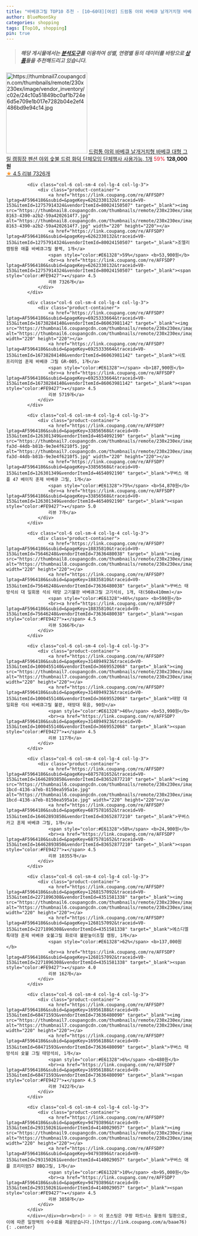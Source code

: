 ```yaml
---
title: "바베큐그릴 TOP10 추천 - [10~60대][여성] 드럼통 야외 바베큐 날개거치형 바베큐 대형 그릴 캠핑장 펜션 야외 숯불 드럼 화덕 단체모임 단체행사 사용가능, 1개"
author: BlueMoonSky
categories: shopping
tags: [Top10, shopping]
pin: true
---
```


> ##### 해당 게시물에서는 [**분석도구**](https://itemscout.io/)를 이용하여 **성별**, **연령별** 등의 데이터를 바탕으로 [**상품**](https://link.coupang.com/a/baae76)들을 추천해드리고 있습니다.
<div class="container"><div class="row">
            <div class="col-6 col-sm-4 col-lg-4 col-lg-3">
                <div class="product-container">
                    <a href="https://link.coupang.com/re/AFFSDP?lptag=AF5964186&subid=&pageKey=7127307924&traceid=V0-153&itemId=17859928963&vendorItemId=85023213983" target="_blank"><img src="https://thumbnail7.coupangcdn.com/thumbnails/remote/230x230ex/image/vendor_inventory/c02e/24c10a51849bc0af1b724e6d5e709e1b017e7282b04e2ef4486bd9e94c14.jpg" alt="https://thumbnail7.coupangcdn.com/thumbnails/remote/230x230ex/image/vendor_inventory/c02e/24c10a51849bc0af1b724e6d5e709e1b017e7282b04e2ef4486bd9e94c14.jpg" width="220" height="220"></a>
                    <a href="https://link.coupang.com/re/AFFSDP?lptag=AF5964186&subid=&pageKey=7127307924&traceid=V0-153&itemId=17859928963&vendorItemId=85023213983" target="_blank">드럼통 야외 바베큐 날개거치형 바베큐 대형 그릴 캠핑장 펜션 야외 숯불 드럼 화덕 단체모임 단체행사 사용가능, 1개</a>
                    <span style="color:#E61328">59%</span> <b>128,000원</b>
                    <br><a href="https://link.coupang.com/re/AFFSDP?lptag=AF5964186&subid=&pageKey=7127307924&traceid=V0-153&itemId=17859928963&vendorItemId=85023213983" target="_blank"><span style="color:#FE9427">★</span> 4.5
                    리뷰 7326개</a>
                </div>
            </div>
            
            <div class="col-6 col-sm-4 col-lg-4 col-lg-3">
                <div class="product-container">
                    <a href="https://link.coupang.com/re/AFFSDP?lptag=AF5964186&subid=&pageKey=6262330132&traceid=V0-153&itemId=12757914324&vendorItemId=80024150507" target="_blank"><img src="https://thumbnail8.coupangcdn.com/thumbnails/remote/230x230ex/image/retail/images/2021/12/30/17/2/98cc29a5-8163-4390-a2b2-59a4202614f7.jpg" alt="https://thumbnail8.coupangcdn.com/thumbnails/remote/230x230ex/image/retail/images/2021/12/30/17/2/98cc29a5-8163-4390-a2b2-59a4202614f7.jpg" width="220" height="220"></a>
                    <a href="https://link.coupang.com/re/AFFSDP?lptag=AF5964186&subid=&pageKey=6262330132&traceid=V0-153&itemId=12757914324&vendorItemId=80024150507" target="_blank">조엘리 캠핑용 애플 바베큐그릴 블랙, 1개</a>
                    <span style="color:#E61328">59%</span> <b>53,900원</b>
                    <br><a href="https://link.coupang.com/re/AFFSDP?lptag=AF5964186&subid=&pageKey=6262330132&traceid=V0-153&itemId=12757914324&vendorItemId=80024150507" target="_blank"><span style="color:#FE9427">★</span> 4.5
                    리뷰 7326개</a>
                </div>
            </div>
            
            <div class="col-6 col-sm-4 col-lg-4 col-lg-3">
                <div class="product-container">
                    <a href="https://link.coupang.com/re/AFFSDP?lptag=AF5964186&subid=&pageKey=6925333664&traceid=V0-153&itemId=16738284140&vendorItemId=86063981142" target="_blank"><img src="https://thumbnail6.coupangcdn.com/thumbnails/remote/230x230ex/image/rs_quotation_api/7kbbsfid/90903893736b48268c8fea963f59c09a.jpg" alt="https://thumbnail6.coupangcdn.com/thumbnails/remote/230x230ex/image/rs_quotation_api/7kbbsfid/90903893736b48268c8fea963f59c09a.jpg" width="220" height="220"></a>
                    <a href="https://link.coupang.com/re/AFFSDP?lptag=AF5964186&subid=&pageKey=6925333664&traceid=V0-153&itemId=16738284140&vendorItemId=86063981142" target="_blank">시토 프리미엄 훈제 바베큐 그릴 GR-005, 1개</a>
                    <span style="color:#E61328"></span> <b>187,900원</b>
                    <br><a href="https://link.coupang.com/re/AFFSDP?lptag=AF5964186&subid=&pageKey=6925333664&traceid=V0-153&itemId=16738284140&vendorItemId=86063981142" target="_blank"><span style="color:#FE9427">★</span> 4.5
                    리뷰 5719개</a>
                </div>
            </div>
            
            <div class="col-6 col-sm-4 col-lg-4 col-lg-3">
                <div class="product-container">
                    <a href="https://link.coupang.com/re/AFFSDP?lptag=AF5964186&subid=&pageKey=33856568&traceid=V0-153&itemId=126301349&vendorItemId=4654092190" target="_blank"><img src="https://thumbnail7.coupangcdn.com/thumbnails/remote/230x230ex/image/retail/images/2019/04/19/17/5/bcc20537-fa3d-44db-b81b-9e3e4f6210f5.jpg" alt="https://thumbnail7.coupangcdn.com/thumbnails/remote/230x230ex/image/retail/images/2019/04/19/17/5/bcc20537-fa3d-44db-b81b-9e3e4f6210f5.jpg" width="220" height="220"></a>
                    <a href="https://link.coupang.com/re/AFFSDP?lptag=AF5964186&subid=&pageKey=33856568&traceid=V0-153&itemId=126301349&vendorItemId=4654092190" target="_blank">꾸버스 애플 47 베이직 훈제 바베큐 그릴, 1개</a>
                    <span style="color:#E61328">75%</span> <b>54,870원</b>
                    <br><a href="https://link.coupang.com/re/AFFSDP?lptag=AF5964186&subid=&pageKey=33856568&traceid=V0-153&itemId=126301349&vendorItemId=4654092190" target="_blank"><span style="color:#FE9427">★</span> 5.0
                    리뷰 7개</a>
                </div>
            </div>
            
            <div class="col-6 col-sm-4 col-lg-4 col-lg-3">
                <div class="product-container">
                    <a href="https://link.coupang.com/re/AFFSDP?lptag=AF5964186&subid=&pageKey=18835810&traceid=V0-153&itemId=75646248&vendorItemId=73636480038" target="_blank"><img src="https://thumbnail8.coupangcdn.com/thumbnails/remote/230x230ex/image/vendor_inventory/ae2d/2387fb773a5f5e40d25de160dddca5da6b70cc6a8448395519870d3e8368.jpg" alt="https://thumbnail8.coupangcdn.com/thumbnails/remote/230x230ex/image/vendor_inventory/ae2d/2387fb773a5f5e40d25de160dddca5da6b70cc6a8448395519870d3e8368.jpg" width="220" height="220"></a>
                    <a href="https://link.coupang.com/re/AFFSDP?lptag=AF5964186&subid=&pageKey=18835810&traceid=V0-153&itemId=75646248&vendorItemId=73636480038" target="_blank">꾸버스 태망석쇠 대 일회용 석쇠 태망 고기불판 바베큐그릴 고기석쇠, 1개, 대(560x410mm)</a>
                    <span style="color:#E61328">46%</span> <b>590원</b>
                    <br><a href="https://link.coupang.com/re/AFFSDP?lptag=AF5964186&subid=&pageKey=18835810&traceid=V0-153&itemId=75646248&vendorItemId=73636480038" target="_blank"><span style="color:#FE9427">★</span> 4.5
                    리뷰 5366개</a>
                </div>
            </div>
            
            <div class="col-6 col-sm-4 col-lg-4 col-lg-3">
                <div class="product-container">
                    <a href="https://link.coupang.com/re/AFFSDP?lptag=AF5964186&subid=&pageKey=314894923&traceid=V0-153&itemId=1000455140&vendorItemId=3669552068" target="_blank"><img src="https://thumbnail7.coupangcdn.com/thumbnails/remote/230x230ex/image/vendor_inventory/d89c/f67df4576bf9e64999fcc87e10c6d4eb4e6257eef3a95cbcdc75b57e4c82.jpg" alt="https://thumbnail7.coupangcdn.com/thumbnails/remote/230x230ex/image/vendor_inventory/d89c/f67df4576bf9e64999fcc87e10c6d4eb4e6257eef3a95cbcdc75b57e4c82.jpg" width="220" height="220"></a>
                    <a href="https://link.coupang.com/re/AFFSDP?lptag=AF5964186&subid=&pageKey=314894923&traceid=V0-153&itemId=1000455140&vendorItemId=3669552068" target="_blank">태망 대 일회용 석쇠 바베큐그릴 불판, 태망대 묶음, 90장</a>
                    <span style="color:#E61328">46%</span> <b>53,990원</b>
                    <br><a href="https://link.coupang.com/re/AFFSDP?lptag=AF5964186&subid=&pageKey=314894923&traceid=V0-153&itemId=1000455140&vendorItemId=3669552068" target="_blank"><span style="color:#FE9427">★</span> 4.5
                    리뷰 117개</a>
                </div>
            </div>
            
            <div class="col-6 col-sm-4 col-lg-4 col-lg-3">
                <div class="product-container">
                    <a href="https://link.coupang.com/re/AFFSDP?lptag=AF5964186&subid=&pageKey=6875781652&traceid=V0-153&itemId=16462893850&vendorItemId=83652877210" target="_blank"><img src="https://thumbnail6.coupangcdn.com/thumbnails/remote/230x230ex/image/retail/images/2022/10/28/16/0/4be35b36-1bcd-4136-a7eb-8150ea595a1e.jpg" alt="https://thumbnail6.coupangcdn.com/thumbnails/remote/230x230ex/image/retail/images/2022/10/28/16/0/4be35b36-1bcd-4136-a7eb-8150ea595a1e.jpg" width="220" height="220"></a>
                    <a href="https://link.coupang.com/re/AFFSDP?lptag=AF5964186&subid=&pageKey=6875781652&traceid=V0-153&itemId=16462893850&vendorItemId=83652877210" target="_blank">꾸버스 카고 훈제 바베큐 그릴, 1개</a>
                    <span style="color:#E61328">58%</span> <b>24,900원</b>
                    <br><a href="https://link.coupang.com/re/AFFSDP?lptag=AF5964186&subid=&pageKey=6875781652&traceid=V0-153&itemId=16462893850&vendorItemId=83652877210" target="_blank"><span style="color:#FE9427">★</span> 4.5
                    리뷰 10355개</a>
                </div>
            </div>
            
            <div class="col-6 col-sm-4 col-lg-4 col-lg-3">
                <div class="product-container">
                    <a href="https://link.coupang.com/re/AFFSDP?lptag=AF5964186&subid=&pageKey=1268157092&traceid=V0-153&itemId=2271896308&vendorItemId=4351581338" target="_blank"><img src="https://thumbnail6.coupangcdn.com/thumbnails/remote/230x230ex/image/vendor_inventory/2143/4d88b1390f082afdb40ac4513514a31eb6baa58a10d04c001867cf71839f.jpg" alt="https://thumbnail6.coupangcdn.com/thumbnails/remote/230x230ex/image/vendor_inventory/2143/4d88b1390f082afdb40ac4513514a31eb6baa58a10d04c001867cf71839f.jpg" width="220" height="220"></a>
                    <a href="https://link.coupang.com/re/AFFSDP?lptag=AF5964186&subid=&pageKey=1268157092&traceid=V0-153&itemId=2271896308&vendorItemId=4351581338" target="_blank">에스디엘 특대형 훈제 바베큐 숯불그릴 화로대 불판높이조절 캠핑, 1개</a>
                    <span style="color:#E61328">62%</span> <b>137,000원</b>
                    <br><a href="https://link.coupang.com/re/AFFSDP?lptag=AF5964186&subid=&pageKey=1268157092&traceid=V0-153&itemId=2271896308&vendorItemId=4351581338" target="_blank"><span style="color:#FE9427">★</span> 4.0
                    리뷰 162개</a>
                </div>
            </div>
            
            <div class="col-6 col-sm-4 col-lg-4 col-lg-3">
                <div class="product-container">
                    <a href="https://link.coupang.com/re/AFFSDP?lptag=AF5964186&subid=&pageKey=16956188&traceid=V0-153&itemId=68471593&vendorItemId=73636480090" target="_blank"><img src="https://thumbnail7.coupangcdn.com/thumbnails/remote/230x230ex/image/vendor_inventory/1d1e/6c1df300d4c292caa12fe19bc1a88c8e6803063b934ecb8dbfe10ca5ca08.jpg" alt="https://thumbnail7.coupangcdn.com/thumbnails/remote/230x230ex/image/vendor_inventory/1d1e/6c1df300d4c292caa12fe19bc1a88c8e6803063b934ecb8dbfe10ca5ca08.jpg" width="220" height="220"></a>
                    <a href="https://link.coupang.com/re/AFFSDP?lptag=AF5964186&subid=&pageKey=16956188&traceid=V0-153&itemId=68471593&vendorItemId=73636480090" target="_blank">꾸버스 태망석쇠 숯불 그릴 태망석쇠, 1개</a>
                    <span style="color:#E61328">6%</span> <b>480원</b>
                    <br><a href="https://link.coupang.com/re/AFFSDP?lptag=AF5964186&subid=&pageKey=16956188&traceid=V0-153&itemId=68471593&vendorItemId=73636480090" target="_blank"><span style="color:#FE9427">★</span> 4.5
                    리뷰 7422개</a>
                </div>
            </div>
            
            <div class="col-6 col-sm-4 col-lg-4 col-lg-3">
                <div class="product-container">
                    <a href="https://link.coupang.com/re/AFFSDP?lptag=AF5964186&subid=&pageKey=94793896&traceid=V0-153&itemId=293150261&vendorItemId=4140029057" target="_blank"><img src="https://thumbnail9.coupangcdn.com/thumbnails/remote/230x230ex/image/vendor_inventory/41c3/fc7399d90ef4d180de8655f4717a705808d29c2f698a17eda40e7e13fa17.jpg" alt="https://thumbnail9.coupangcdn.com/thumbnails/remote/230x230ex/image/vendor_inventory/41c3/fc7399d90ef4d180de8655f4717a705808d29c2f698a17eda40e7e13fa17.jpg" width="220" height="220"></a>
                    <a href="https://link.coupang.com/re/AFFSDP?lptag=AF5964186&subid=&pageKey=94793896&traceid=V0-153&itemId=293150261&vendorItemId=4140029057" target="_blank">꾸버스 애플 프리미엄57 BBQ그릴, 1개</a>
                    <span style="color:#E61328">10%</span> <b>95,000원</b>
                    <br><a href="https://link.coupang.com/re/AFFSDP?lptag=AF5964186&subid=&pageKey=94793896&traceid=V0-153&itemId=293150261&vendorItemId=4140029057" target="_blank"><span style="color:#FE9427">★</span> 4.5
                    리뷰 3858개</a>
                </div>
            </div>
            </div></div><br><br>[💦 💦 💦 이 포스팅은 쿠팡 파트너스 활동의 일환으로, 이에 따른 일정액의 수수료를 제공받습니다.](https://link.coupang.com/a/baae76){: .center}